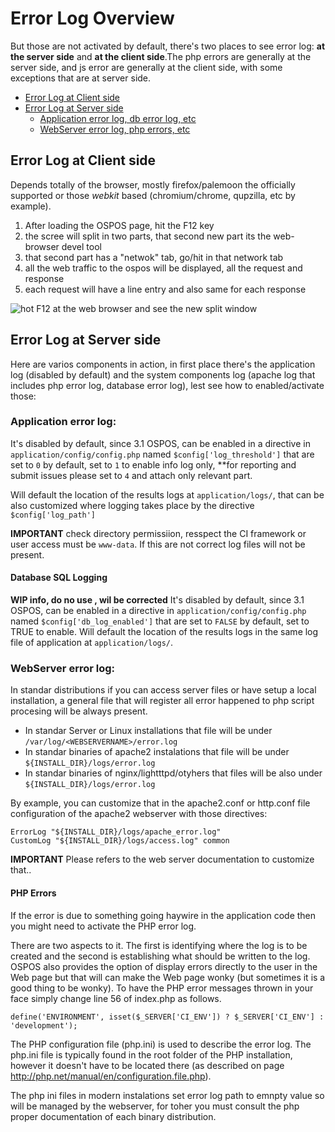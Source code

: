 # Error Log Overview

But those are not activated by default, there's two places to see error log: **at the server side** and **at the client side**.The php errors are generally at the server side, and js error are generally at the client side, with some exceptions that are at server side.

* [Error Log at Client side](#error-log-at-client-side)
* [Error Log at Server side](#error-log-at-server-side)
  * [Application error log, db error log, etc](#application-error-log)
  * [WebServer error log, php errors, etc](#webserver-error-log)

## Error Log at Client side

Depends totally of the browser, mostly firefox/palemoon the officially supported or those _webkit_ based (chromium/chrome, qupzilla, etc by example).

1. After loading the OSPOS page, hit the F12 key
2. the scree will split in two parts, that second new part its the web-browser devel tool
3. that second part has a "netwok" tab, go/hit in that network tab
4. all the web traffic to the ospos will be displayed, all the request and response
5. each request will have a line entry and also same for each response

![hot F12 at the web browser and see the new split window](https://github.com/venenux/osposos/raw/master/debianOspos/screenshot-ospos-devel-f12-client-log-error.png)

## Error Log at Server side

Here are varios components in action, in first place there's the application log (disabled by default) and the system components log (apache log that includes php error log, database error log), lest see how to enabled/activate those:

### Application error log:

It's disabled by default, since 3.1 OSPOS, can be enabled in a directive in `application/config/config.php` named `$config['log_threshold']` that are set to `0` by default, set to `1` to enable info log only, **for reporting and submit issues please set to `4` and attach only relevant part.

Will default the location of the results logs at `application/logs/`, that can be also customized where logging takes place by the directive `$config['log_path']`

**IMPORTANT** check directory permissiion, resspect the CI framework or user access must be `www-data`. If this are not correct log files will not be present.

#### Database SQL Logging

**WIP info, do no use , wil be corrected** It's disabled by default, since 3.1 OSPOS, can be enabled in a directive in `application/config/config.php` named `$config['db_log_enabled']` that are set to `FALSE` by default, set to TRUE to enable. Will default the location of the results logs in the same log file of application at `application/logs/`.
  
### WebServer error log:

In standar distributions if you can access server files or have setup a local installation, a general file that will register all error happened to php script procesing will be always present. 

* In standar Server or Linux installations that file will be under `/var/log/<WEBSERVERNAME>/error.log` 
* In standar binaries of apache2 instalations that file will be under `${INSTALL_DIR}/logs/error.log`
* In standar binaries of nginx/lightttpd/otyhers that files will be also under `${INSTALL_DIR}/logs/error.log`

By example, you can customize that in the apache2.conf or http.conf file configuration of the apache2 webserver with those directives:

```
ErrorLog "${INSTALL_DIR}/logs/apache_error.log"
CustomLog "${INSTALL_DIR}/logs/access.log" common
```

**IMPORTANT** Please refers to the web server documentation to customize that..

#### PHP Errors

If the error is due to something going haywire in the application code then you might need to activate the PHP error log.

There are two aspects to it.  The first is identifying where the log is to be created and the second is establishing what should be written to the log.  OSPOS also provides the option of display errors directly to the user in the Web page but that will can make the Web page wonky (but sometimes it is a good thing to be wonky).   To have the PHP error messages thrown in your face simply change line 56 of index.php as follows.
```
define('ENVIRONMENT', isset($_SERVER['CI_ENV']) ? $_SERVER['CI_ENV'] : 'development'); 
```

The PHP configuration file (php.ini) is used to describe the error log.   The php.ini file is typically found in the root folder of the PHP installation, however it doesn't have to be located there (as described on page http://php.net/manual/en/configuration.file.php).

The php ini files in modern instalations set error log path to emnpty value so will be managed by the webserver, for toher you must consult the php proper documentation of each binary distribution.

  